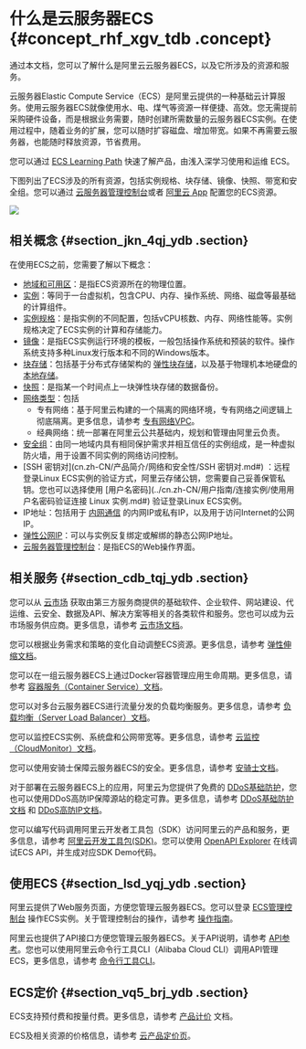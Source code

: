 # 什么是云服务器ECS {#concept_rhf_xgv_tdb .concept}

通过本文档，您可以了解什么是阿里云云服务器ECS，以及它所涉及的资源和服务。

云服务器Elastic Compute Service（ECS）是阿里云提供的一种基础云计算服务。使用云服务器ECS就像使用水、电、煤气等资源一样便捷、高效。您无需提前采购硬件设备，而是根据业务需要，随时创建所需数量的云服务器ECS实例。在使用过程中，随着业务的扩展，您可以随时扩容磁盘、增加带宽。如果不再需要云服务器，也能随时释放资源，节省费用。

您可以通过 [ECS Learning Path](https://help.aliyun.com/learn/learningpath/ecs.html) 快速了解产品，由浅入深学习使用和运维 ECS。

下图列出了ECS涉及的所有资源，包括实例规格、块存储、镜像、快照、带宽和安全组。您可以通过 [云服务器管理控制台](https://ecs.console.aliyun.com/#/home)或者 [阿里云 App](https://help.aliyun.com/product/48842.html) 配置您的ECS资源。

![](http://static-aliyun-doc.oss-cn-hangzhou.aliyuncs.com/assets/img/9543/4794_zh-CN.png)

## 相关概念 {#section_jkn_4qj_ydb .section}

在使用ECS之前，您需要了解以下概念：

-   [地域和可用区](https://help.aliyun.com/document_detail/40654.html)：是指ECS资源所在的物理位置。
-   [实例](cn.zh-CN/产品简介/实例.md#)：等同于一台虚拟机，包含CPU、内存、操作系统、网络、磁盘等最基础的计算组件。
-   [实例规格](cn.zh-CN/产品简介/实例规格族.md#)：是指实例的不同配置，包括vCPU核数、内存、网络性能等。实例规格决定了ECS实例的计算和存储能力。
-   [镜像](cn.zh-CN/产品简介/镜像.md#)：是指ECS实例运行环境的模板，一般包括操作系统和预装的软件。操作系统支持多种Linux发行版本和不同的Windows版本。
-   [块存储](cn.zh-CN/产品简介/块存储.md#)：包括基于分布式存储架构的 [弹性块存储](cn.zh-CN/产品简介/块存储/弹性块存储.md#)，以及基于物理机本地硬盘的 [本地存储](cn.zh-CN/产品简介/块存储/本地存储.md#)。
-   [快照](cn.zh-CN/产品简介/快照.md#)：是指某一个时间点上一块弹性块存储的数据备份。
-   [网络类型](cn.zh-CN/产品简介/网络和安全性/网络类型.md#)：包括
    -   专有网络：基于阿里云构建的一个隔离的网络环境，专有网络之间逻辑上彻底隔离。更多信息，请参考 [专有网络VPC](../../cn.zh-CN/产品简介/什么是专有网络.md#)。
    -   经典网络：统一部署在阿里云公共基础内，规划和管理由阿里云负责。
-   [安全组](cn.zh-CN/产品简介/网络和安全性/安全组.md#)：由同一地域内具有相同保护需求并相互信任的实例组成，是一种虚拟防火墙，用于设置不同实例的网络访问控制。
-   [SSH 密钥对](cn.zh-CN/产品简介/网络和安全性/SSH 密钥对.md#) ：远程登录Linux ECS实例的验证方式，阿里云存储公钥，您需要自己妥善保管私钥。您也可以选择使用 [用户名密码](../cn.zh-CN/用户指南/连接实例/使用用户名密码验证连接 Linux 实例.md#) 验证登录Linux ECS实例。
-   IP地址：包括用于 [内网通信](cn.zh-CN/产品简介/网络和安全性/内网.md#) 的内网IP或私有IP，以及用于访问Internet的公网IP。
-   [弹性公网IP](https://help.aliyun.com/product/61789.html)：可以与实例反复绑定或解绑的静态公网IP地址。
-   [云服务器管理控制台](https://ecs.console.aliyun.com/#/home)：是指ECS的Web操作界面。

## 相关服务 {#section_cdb_tqj_ydb .section}

您可以从 [云市场](https://market.aliyun.com/) 获取由第三方服务商提供的基础软件、企业软件、网站建设、代运维、云安全、数据及API、解决方案等相关的各类软件和服务。您也可以成为云市场服务供应商。更多信息，请参考 [云市场文档](https://help.aliyun.com/product/30488.html)。

您可以根据业务需求和策略的变化自动调整ECS资源。更多信息，请参考 [弹性伸缩文档](https://help.aliyun.com/product/25855.html)。

您可以在一组云服务器ECS上通过Docker容器管理应用生命周期。更多信息，请参考 [容器服务（Container Service）文档](https://help.aliyun.com/product/25972.html)。

您可以对多台云服务器ECS进行流量分发的负载均衡服务。更多信息，请参考 [负载均衡（Server Load Balancer）文档](https://help.aliyun.com/product/27537.html)。

您可以监控ECS实例、系统盘和公网带宽等。更多信息，请参考 [云监控（CloudMonitor）文档](https://help.aliyun.com/product/28572.html)。

您可以使用安骑士保障云服务器ECS的安全。更多信息，请参考 [安骑士文档](https://help.aliyun.com/product/28449.html)。

对于部署在云服务器ECS上的应用，阿里云为您提供了免费的 [DDoS基础防护](https://help.aliyun.com/document_detail/55256.html)，您也可以使用DDoS高防IP保障源站的稳定可靠。更多信息，请参考 [DDoS基础防护文档](https://help.aliyun.com/product/28399.html) 和 [DDoS高防IP文档](https://help.aliyun.com/product/28464.html)。

您可以编写代码调用阿里云开发者工具包（SDK）访问阿里云的产品和服务，更多信息，请参考 [阿里云开发工具包\(SDK\)](https://develop.aliyun.com/tools/sdk?#/java)。您可以使用 [OpenAPI Explorer](https://api.aliyun.com/) 在线调试ECS API，并生成对应SDK Demo代码。

## 使用ECS {#section_lsd_yqj_ydb .section}

阿里云提供了Web服务页面，方便您管理云服务器ECS。您可以登录 [ECS管理控制台](https://ecs.console.aliyun.com/#/home) 操作ECS实例。关于管理控制台的操作，请参考 [操作指南](../cn.zh-CN/用户指南/常用操作导航.md#)。

阿里云也提供了API接口方便您管理云服务器ECS。关于API说明，请参考 [API参考](../cn.zh-CN/API参考/简介.md#)。您也可以使用阿里云命令行工具CLI（Alibaba Cloud CLI）调用API管理ECS，更多信息，请参考 [命令行工具CLI](https://help.aliyun.com/product/29991.html)。

## ECS定价 {#section_vq5_brj_ydb .section}

ECS支持预付费和按量付费。更多信息，请参考 [产品计价](../cn.zh-CN/产品定价/计费概述.md#) 文档。

ECS及相关资源的价格信息，请参考 [云产品定价页](https://www.aliyun.com/price/product#/ecs/detail)。

